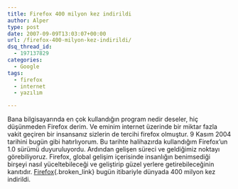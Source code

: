 ```yaml
---
title: Firefox 400 milyon kez indirildi
author: Alper
type: post
date: 2007-09-09T13:03:07+00:00
url: /firefox-400-milyon-kez-indirildi/
dsq_thread_id:
  - 197137829
categories:
  - Google
tags:
  - firefox
  - internet
  - yazılım

---
```

Bana bilgisayarında en çok kullandığın program nedir deseler, hiç düşünmeden Firefox derim. Ve eminim internet üzerinde bir miktar fazla vakit geçiren bir insansanız sizlerin de tercihi firefox olmuştur. 9 Kasım 2004 tarihini bugün gibi hatırlıyorum. Bu tarihte halihazırda kullandığım Firefox&#8217;un 1.0 sürümü duyuruluyordu. Ardından gelişen süreci ve geldiğimiz noktayı görebiliyoruz. Firefox, global gelişim içerisinde insanlığın benimsediği birşeyi nasıl yüceltebileceği ve geliştirip güzel yerlere getirebileceğinin kanıtıdır. [Firefox][1]{.broken_link} bugün itibariyle dünyada 400 milyon kez indirildi.

<p style="text-align: center">

 [1]: https://www.mozilla-europe.org/tr/